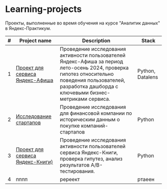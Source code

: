 # Learning-projects
Проекты, выполненные во время обучения на курсе "Аналитик данных" в Яндекс-Практикум.

| # | Project name | Description | Stack |
| - | ---- | ----------- | ----- |
| 1 | [Проект для сервиса Яндекс-Афиша](https://github.com/victoria-glotova/Learning-projects/tree/main/%D0%9F%D1%80%D0%BE%D0%B5%D0%BA%D1%82%20%D0%B4%D0%BB%D1%8F%20%D1%81%D0%B5%D1%80%D0%B2%D0%B8%D1%81%D0%B0%20%D0%AF%D0%BD%D0%B4%D0%B5%D0%BA%D1%81-%D0%90%D1%84%D0%B8%D1%88%D0%B0) | Проведение исследования активности пользователей Яндекс-Афиша за период лето-осень 2024, проверка гипотез относительно поведения пользователей, разработка дашборда с ключевыми бизнес-метриками сервиса. | Python, Datalens |
| 2 | [Исследование стартапов](https://github.com/victoria-glotova/Learning-projects/tree/main/%D0%98%D1%81%D1%81%D0%BB%D0%B5%D0%B4%D0%BE%D0%B2%D0%B0%D0%BD%D0%B8%D0%B5%20%D1%81%D1%82%D0%B0%D1%80%D1%82%D0%B0%D0%BF%D0%BE%D0%B2) | Проведение исследования для финансовой компании по историческим данным о покупке компаний-стартапов| Python |
| 3 | [Проект для сервиса Яндекс-Книги)](https://github.com/victoria-glotova/Learning-projects/tree/main/%D0%9F%D1%80%D0%BE%D0%B5%D0%BA%D1%82%20%D0%B4%D0%BB%D1%8F%20%D1%81%D0%B5%D1%80%D0%B2%D0%B8%D1%81%D0%B0%20%D0%AF%D0%BD%D0%B4%D0%B5%D0%BA%D1%81-%D0%9A%D0%BD%D0%B8%D0%B3%D0%B8) | Проведение исследования активности пользователей сервиса Яндекс-Книги, проверка гипутез, анализ результатов A/B-тестирования. | Python |
| 4 | пппп | ререект | ртаеен |

